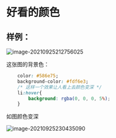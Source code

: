 # 好看的颜色

## 样例：

![image-20210925212756025](https://gitee.com/theCompassWillAlsoGetLost/typora-picture-resources2/raw/master/img/image-20210925212756025.png)

这张图的背景色：

~~~css
    color: #586e75;
    background-color: #fdf6e3;
	/* 这样一个效果让人看上去颜色变深 */
	li:hover{
		background: rgba(0, 0, 0, 5%);
	}
~~~

如图颜色变深

![image-20210925230435090](https://gitee.com/theCompassWillAlsoGetLost/typora-picture-resources2/raw/master/img/image-20210925230435090.png)
